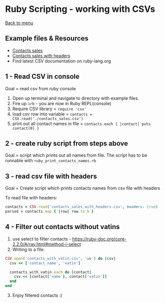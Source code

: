 # Ruby Scripting - working with CSVs

[Back to menu](README.md)

## Example files & Resources

- [Contacts sales](contacts_sales.csv)
- [Contacts sales with headers](contacts_sales_with_headers.csv)
- Find latest CSV documentation on ruby-lang.org

## 1 - Read CSV in console

Goal = read csv from ruby console

1. Open up terminal and navigate to directory with example files.
2. Fire up `irb` - you are now in Ruby REPL(console)
3. Require CSV library = `require 'csv'`
4. load csv row into variable = `contacts = CSV.read('./contacts_sales.csv')`
5. print out all contact names in file = `contacts.each { |contact| puts contact[0] }`

## 2 - create ruby script from steps above

Goal = script which prints out all names from file. The script has to be runnable with `ruby print_contacts_names.rb`

## 3 - read csv file with headers

Goal = Create script which prints contacts names from csv file with headers

To read file with headers:

```ruby
contacts = CSV.read('contacts_sales_with_headers.csv', headers: true)
parsed = contacts.map { |row| row.to_h }
```

## 4 - Filter out contacts without vatins

1. use select to filter contacts - https://ruby-doc.org/core-2.2.0/Array.html#method-i-select
2. Writing to a file:

```ruby
CSV.open('contacts_with_vatin.csv', 'wb') do |csv|
  csv << ['contact_name', 'vatin']

  contacts_with_vatin.each do |contact|
    csv << [contact['name'], contact['vatin']]
  end
end

```

3. Enjoy filtered contacts :)
